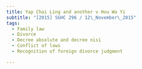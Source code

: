```yaml
---
title: Yap Chai Ling and another v Hou Wa Yi 
subtitle: "[2015] SGHC 296 / 12\_November\_2015"
tags:
  - Family law
  - Divorce
  - Decree absolute and decree nisi
  - Conflict of laws
  - Recognition of foreign divorce judgment

---
```


